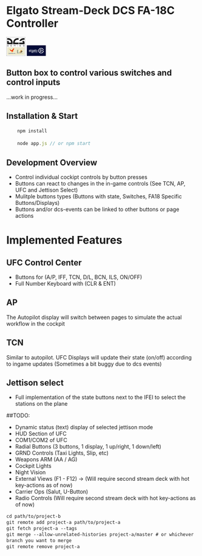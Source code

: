 # Elgato Stream-Deck DCS FA-18C Controller

![Alt text](./resources/docs/dcs_logo_small.jpg?raw=true "Title")
![Alt text](./resources/docs/elgato_logo_small.jpg?raw=true "Title")

## Button box to control various switches and control inputs

...work in progress...

## Installation & Start

```js
    npm install
    
    node app.js // or npm start
```

## Development Overview

* Control individual cockipt controls by button presses
* Buttons can react to changes in the in-game controls (See TCN, AP, UFC and Jettison Select)
* Mulitple buttons types (Buttons with state, Switches, FA18 Specific Buttons/Displays) 
* Buttons and/or dcs-events can be linked to other buttons or page actions

# Implemented Features
## UFC Control Center
-  Buttons for (A/P, IFF, TCN, D/L, BCN, ILS, ON/OFF)
-  Full Number Keyboard with (CLR & ENT)

## AP
The Autopilot display will switch between pages to simulate the actual workflow in the cockpit

## TCN
Similar to autopilot. UFC Displays will update their state (on/off) according to ingame updates (Sometimes a bit buggy due to dcs events)

## Jettison select
 - Full implementation of the state buttons next to the IFEI to select the stations on the plane 
 
##TODO:
- Dynamic status (text) display of selected jettison mode
- HUD Section of UFC
- COM1/COM2 of UFC
- Radial Buttons (3 buttons, 1 display, 1 up/right, 1 down/left)
- GRND Controls (Taxi Lights, Slip, etc)
- Weapons ARM (AA / AG)
- Cockpit Lights
- Night Vision
- External Views (F1 - F12) -> (Will require second stream deck with hot key-actions as of now)
- Carrier Ops (Salut, U-Button)
- Radio Controls (Will require second stream deck with hot key-actions as of now)


```
cd path/to/project-b
git remote add project-a path/to/project-a
git fetch project-a --tags
git merge --allow-unrelated-histories project-a/master # or whichever branch you want to merge
git remote remove project-a
```
